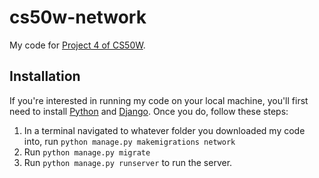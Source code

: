 # cs50w-network
My code for [Project 4 of CS50W](https://cs50.harvard.edu/web/2020/projects/4/network/).

## Installation
If you're interested in running my code on your local machine, you'll first need to install [Python](https://www.python.org/) and [Django](https://www.djangoproject.com/). Once you do, follow these steps:

1. In a terminal navigated to whatever folder you downloaded my code into, run `python manage.py makemigrations network`
2. Run `python manage.py migrate`
3. Run `python manage.py runserver` to run the server.